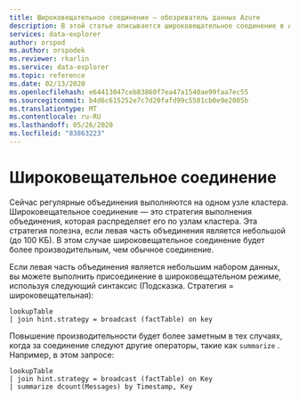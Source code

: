 ```yaml
---
title: Широковещательное соединение — обозреватель данных Azure
description: В этой статье описывается широковещательное соединение в Azure обозреватель данных.
services: data-explorer
author: orspod
ms.author: orspodek
ms.reviewer: rkarlin
ms.service: data-explorer
ms.topic: reference
ms.date: 02/13/2020
ms.openlocfilehash: e64413047ceb83860f7ea47a1540ae99faa7ec55
ms.sourcegitcommit: b4d6c615252e7c7d20fafd99c5501cb0e9e2085b
ms.translationtype: MT
ms.contentlocale: ru-RU
ms.lasthandoff: 05/26/2020
ms.locfileid: "83863223"
---
```

# <a name="broadcast-join"></a>Широковещательное соединение

Сейчас регулярные объединения выполняются на одном узле кластера.
Широковещательное соединение — это стратегия выполнения объединения, которая распределяет его по узлам кластера. Эта стратегия полезна, если левая часть объединения является небольшой (до 100 КБ). В этом случае широковещательное соединение будет более производительным, чем обычное соединение.

Если левая часть объединения является небольшим набором данных, вы можете выполнить присоединение в широковещательном режиме, используя следующий синтаксис (Подсказка. Стратегия = широковещательная):

```kusto
lookupTable 
| join hint.strategy = broadcast (factTable) on key
```

Повышение производительности будет более заметным в тех случаях, когда за соединение следуют другие операторы, такие как `summarize` . Например, в этом запросе:

```kusto
lookupTable 
| join hint.strategy = broadcast (factTable) on Key
| summarize dcount(Messages) by Timestamp, Key
```